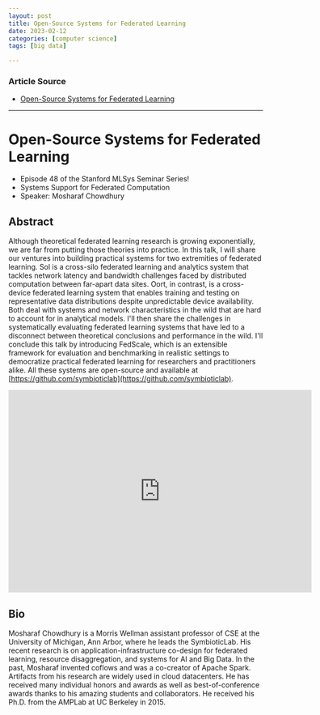 ```yaml
---
layout: post
title: Open-Source Systems for Federated Learning 
date: 2023-02-12
categories: [computer science]
tags: [big data]

---
```


### Article Source

* [Open-Source Systems for Federated Learning](https://www.youtube.com/watch?v=TcbOMbg4F9g)


---

# Open-Source Systems for Federated Learning

* Episode 48 of the Stanford MLSys Seminar Series!
* Systems Support for Federated Computation
* Speaker: Mosharaf Chowdhury

## Abstract

Although theoretical federated learning research is growing exponentially, we are far from putting those theories into practice. In this talk, I will share our ventures into building practical systems for two extremities of federated learning. Sol is a cross-silo federated learning and analytics system that tackles network latency and bandwidth challenges faced by distributed computation between far-apart data sites. Oort, in contrast, is a cross-device federated learning system that enables training and testing on representative data distributions despite unpredictable device availability. Both deal with systems and network characteristics in the wild that are hard to account for in analytical models. I'll then share the challenges in systematically evaluating federated learning systems that have led to a disconnect between theoretical conclusions and performance in the wild. I'll conclude this talk by introducing FedScale, which is an extensible framework for evaluation and benchmarking in realistic settings to democratize practical federated learning for researchers and practitioners alike. All these systems are open-source and available at [https://github.com/symbioticlab](https://github.com/symbioticlab).

<iframe width="600" height="400" src="https://www.youtube.com/embed/TcbOMbg4F9g" title="YouTube video player" frameborder="0" allow="accelerometer; autoplay; clipboard-write; encrypted-media; gyroscope; picture-in-picture; web-share" allowfullscreen></iframe>

## Bio
Mosharaf Chowdhury is a Morris Wellman assistant professor of CSE at the University of Michigan, Ann Arbor, where he leads the SymbioticLab. His recent research is on application-infrastructure co-design for federated learning, resource disaggregation, and systems for AI and Big Data. In the past, Mosharaf invented coflows and was a co-creator of Apache Spark. Artifacts from his research are widely used in cloud datacenters. He has received many individual honors and awards as well as best-of-conference awards thanks to his amazing students and collaborators. He received his Ph.D. from the AMPLab at UC Berkeley in 2015.